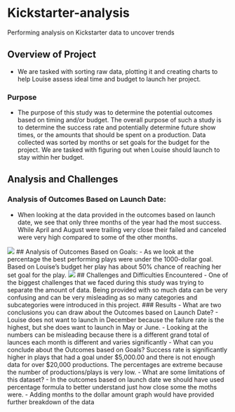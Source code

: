 # Kickstarter-analysis
Performing analysis on Kickstarter data to uncover trends
## Overview of Project
-	We are tasked with sorting raw data, plotting it and creating charts to help Louise assess ideal time and budget to launch her project. 
### Purpose
-	The purpose of this study was to determine the potential outcomes based on timing and/or budget. The overall purpose of such a study is to determine the success rate and potentially determine future 
show times, or the amounts that should be spent on a production.  Data collected was sorted by months or set goals for the budget for the project.  We are tasked with figuring out when Louise should launch 
to stay within her budget.
## Analysis and Challenges
### Analysis of Outcomes Based on Launch Date: 
-	When looking at the data provided in the outcomes based on launch date, we see that only three 
months of the year had the most success. While April and August were trailing very close their failed and canceled were very high compared to some of the other months. 
<img src="C:\Users\rolli\OneDrive\Desktop\Almir School\Resource\Theater_Outcomes_vs_Launch.png">
## Analysis of Outcomes Based on Goals: 
-	As we look at the percentage the best performing plays were under the 1000-dollar goal.  Based on Louise’s budget her play has about 50% chance of reaching her set goal for the play. 
<img src="C:\Users\rolli\OneDrive\Desktop\Almir School\Resource\Outcomes_vs_goals.png">
## Challenges and Difficulties Encountered
-	One of the biggest challenges that we faced during this study was trying to separate the amount of 
data. Being provided with so much data can be very confusing and can be very misleading as so many 
categories and subcategories were introduced in this project.  
### Results
- What are two conclusions you can draw about the Outcomes based on Launch Date?
- Louise does not want to launch in December because the failure rate is the highest, but she does want to launch in May or June. 
- Looking at the numbers can be misleading because there is a different grand total of launces each month is different and varies significantly 
- What can you conclude about the Outcomes based on Goals?
  Success rate is significantly higher in plays that had a goal under $5,000.00 and there is not enough data for over $20,000 productions.  The percentages are extreme because the number of productions/plays is very low.
- What are some limitations of this dataset? 
- In the outcomes based on launch date we should have used percentage formula to better understand just how close some the moths were. 
- Adding months to the dollar amount graph would have provided further breakdown of the data



